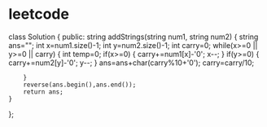 # leetcode
class Solution {
public:
    string addStrings(string num1, string num2) {
        string ans="";
        int x=num1.size()-1;
        int y=num2.size()-1;
        int carry=0;
        while(x>=0 || y>=0 || carry)
        {
            int temp=0;
            if(x>=0)
            {
              carry+=num1[x]-'0';
               x--;
            }
            if(y>=0)
            {
              carry+=num2[y]-'0';
               y--;
            }
       ans=ans+char(carry%10+'0');
       carry=carry/10;

        }
        reverse(ans.begin(),ans.end());
        return ans;
    }
};
